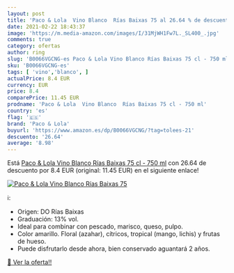 ```yaml
---
layout: post
title: 'Paco & Lola  Vino Blanco  Rías Baixas 75 al 26.64 % de descuento'
date: 2021-02-22 18:43:37
image: 'https://m.media-amazon.com/images/I/31MjWH1Fw7L._SL400_.jpg'
comments: true
category: ofertas
author: ring
slug: 'B0066VGCNG-es Paco & Lola Vino Blanco Rías Baixas 75 cl - 750 ml'
sku: 'B0066VGCNG-es'
tags: [ 'vino','blanco', ]
actualPrice: 8.4 EUR
currency: EUR
price: 8.4
comparePrice: 11.45 EUR
prodname: 'Paco & Lola  Vino Blanco  Rías Baixas 75 cl - 750 ml'
country: 'es'
flag: '🇪🇸'
brand: 'Paco & Lola'
buyurl: 'https://www.amazon.es/dp/B0066VGCNG/?tag=tolees-21'
descuento: '26.64'
average: '8.98'
---
```


Está [Paco & Lola  Vino Blanco  Rías Baixas 75 cl - 750 ml](https://www.amazon.es/dp/B0066VGCNG/?tag=tolees-21) con 26.64 de descuento por 8.4 EUR (original: 11.45 EUR) en el siguiente enlace!

[![Paco & Lola  Vino Blanco  Rías Baixas 75](https://m.media-amazon.com/images/I/31MjWH1Fw7L._SL400_.jpg)](https://www.amazon.es/dp/B0066VGCNG/?tag=tolees-21)

ℹ️:

- Origen: DO Rías Baixas
- Graduación: 13% vol.
- Ideal para combinar con pescado, marisco, queso, pulpo.
- Color amarillo. Floral (azahar), cítricos, tropical (mango, lichis) y frutas de hueso.
- Puede disfrutarlo desde ahora, bien conservado aguantará 2 años.

[🛒 Ver la oferta!!](https://www.amazon.es/dp/B0066VGCNG/?tag=tolees-21)
